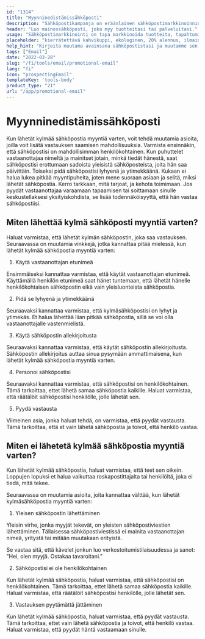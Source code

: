```yaml
---
id: "1314"
title: "Myynninedistämissähköposti"
description: "Sähköpostikampanja on eräänlainen sähköpostimarkkinoinnin muoto, jota käytetään tuotteiden tai palveluiden mainostamiseen. Sähköpostikampanjat lähetetään usein tilaajalistalle, ja niitä voidaan käyttää myynnin, tapahtumien tai uusien tuotteiden mainostamiseen. Sähköpostikampanjoita voidaan käyttää myös asiakassuhteiden rakentamiseen tai kanta-asiakkuuden kasvattamiseen."
header: "Luo mainossähköposti, joka myy tuotteitasi tai palveluitasi."
usage: "Sähköpostimarkkinointi on tapa markkinoida tuotteita, tapahtumia tai uusia tuotteita. Seuraava generaattori auttaa sinua suunnittelemaan ja kehittämään sähköpostimarkkinointikampanjan, joka on täysin yhteensopiva brändisi kanssa."
placeholder: "kierrätettävä kahvikuppi, ekologinen, 20% alennus, ilmainen toimitus"
help_hint: "Kirjoita muutama avainsana sähköpostistasi ja muutamme sen kampanjaviestiksi."
tags: ["Email"]
date: "2022-03-28"
slug: "/fi/tools/email/promotional-email"
lang: "fi"
icon: "prospectingEmail"
templateKey: 'tools-body'
product_type: "21"
url: "/app/promotional-email"
---
```


# Myynninedistämissähköposti

Kun lähetät kylmää sähköpostia myyntiä varten, voit tehdä muutamia asioita, joilla voit lisätä vastauksen saamisen mahdollisuuksia. Varmista ensinnäkin, että sähköpostisi on mahdollisimman henkilökohtainen. Kun puhuttelet vastaanottajaa nimeltä ja mainitset jotain, minkä tiedät hänestä, saat sähköpostisi erottumaan sadoista yleisistä sähköposteista, joita hän saa päivittäin. Toiseksi pidä sähköpostisi lyhyenä ja ytimekkäänä. Kukaan ei halua lukea pitkää myyntipuheita, joten mene suoraan asiaan ja selitä, miksi lähetät sähköpostia. Kerro tarkkaan, mitä tarjoat, ja kehota toimimaan. Jos pyydät vastaanottajaa varaamaan tapaamisen tai soittamaan sinulle keskustellaksesi yksityiskohdista, se lisää todennäköisyyttä, että hän vastaa sähköpostiisi.

## Miten lähettää kylmä sähköposti myyntiä varten?

Haluat varmistaa, että lähetät kylmän sähköpostin, joka saa vastauksen. Seuraavassa on muutamia vinkkejä, jotka kannattaa pitää mielessä, kun lähetät kylmää sähköpostia myyntiä varten:

1. Käytä vastaanottajan etunimeä

Ensimmäiseksi kannattaa varmistaa, että käytät vastaanottajan etunimeä. Käyttämällä henkilön etunimeä saat hänet tuntemaan, että lähetät hänelle henkilökohtaisen sähköpostin eikä vain yleisluonteista sähköpostia.

2. Pidä se lyhyenä ja ytimekkäänä

Seuraavaksi kannattaa varmistaa, että kylmäsähköpostisi on lyhyt ja ytimekäs. Et halua lähettää liian pitkää sähköpostia, sillä se voi olla vastaanottajalle vastenmielistä.

3. Käytä sähköpostin allekirjoitusta

Seuraavaksi kannattaa varmistaa, että käytät sähköpostin allekirjoitusta. Sähköpostin allekirjoitus auttaa sinua pysymään ammattimaisena, kun lähetät kylmää sähköpostia myyntiä varten.

4. Personoi sähköpostisi

Seuraavaksi kannattaa varmistaa, että sähköpostisi on henkilökohtainen. Tämä tarkoittaa, ettet lähetä samaa sähköpostia kaikille. Haluat varmistaa, että räätälöit sähköpostisi henkilölle, jolle lähetät sen.

5. Pyydä vastausta

Viimeinen asia, jonka haluat tehdä, on varmistaa, että pyydät vastausta. Tämä tarkoittaa, että et vain lähetä sähköpostia ja toivot, että henkilö vastaa.

## Miten ei lähetetä kylmää sähköpostia myyntiä varten?

Kun lähetät kylmää sähköpostia, haluat varmistaa, että teet sen oikein. Loppujen lopuksi et halua vaikuttaa roskapostittajalta tai henkilöltä, joka ei tiedä, mitä tekee.

Seuraavassa on muutamia asioita, joita kannattaa välttää, kun lähetät kylmäsähköpostia myyntiä varten:

1. Yleisen sähköpostin lähettäminen

Yleisin virhe, jonka myyjät tekevät, on yleisten sähköpostiviestien lähettäminen. Tällaisessa sähköpostiviestissä ei mainita vastaanottajan nimeä, yritystä tai mitään muutakaan erityistä.

Se vastaa sitä, että kävelet jonkun luo verkostoitumistilaisuudessa ja sanot: "Hei, olen myyjä. Ostakaa tavaroitani."

2. Sähköpostisi ei ole henkilökohtainen

Kun lähetät kylmää sähköpostia, haluat varmistaa, että sähköpostisi on henkilökohtainen. Tämä tarkoittaa, ettet lähetä samaa sähköpostia kaikille. Haluat varmistaa, että räätälöit sähköpostisi henkilölle, jolle lähetät sen.

3. Vastauksen pyytämättä jättäminen

Kun lähetät kylmää sähköpostia, haluat varmistaa, että pyydät vastausta. Tämä tarkoittaa, ettet vain lähetä sähköpostia ja toivot, että henkilö vastaa. Haluat varmistaa, että pyydät häntä vastaamaan sinulle.
